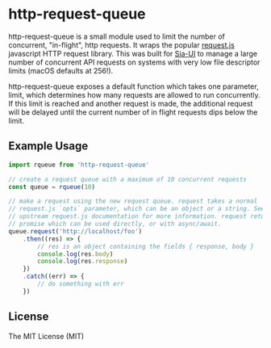 # http-request-queue

http-request-queue is a small module used to limit the number of concurrent, "in-flight", http requests. It wraps the popular [request.js](https://github.com/request/request) javascript HTTP request library. This was built for [Sia-UI](https://github.com/NebulousLabs/Sia-UI) to manage a large number of concurrent API requests on systems with very low file descriptor limits (macOS defaults at 256!).

http-request-queue exposes a default function which takes one parameter, limit, which determines how many requests are allowed to run concurrently. If this limit is reached and another request is made, the additional request will be delayed until the current number of in flight requests dips below the limit.

## Example Usage

```js
import rqueue from 'http-request-queue'

// create a request queue with a maximum of 10 concurrent requests
const queue = rqueue(10)

// make a request using the new request queue. request takes a normal
// request.js `opts` parameter, which can be an object or a string. See the
// upstream request.js documentation for more information. request returns a
// promise which can be used directly, or with async/await.
queue.request('http://localhost/foo')
	.then((res) => {
		// res is an object containing the fields { response, body }
		console.log(res.body)
		console.log(res.response)
	})
	.catch((err) => {
		// do something with err
	})

```

## License

The MIT License (MIT)
